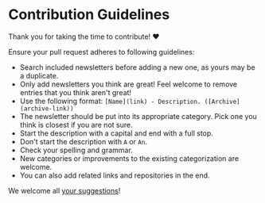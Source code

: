 # Contribution Guidelines

Thank you for taking the time to contribute! ♥️

Ensure your pull request adheres to following guidelines:

- Search included newsletters before adding a new one, as yours may be a duplicate.
- Only add newsletters you think are great! Feel welcome to remove entries that you think aren't great!
- Use the following format: `[Name](link) - Description. ([Archive](archive-link))`
- The newsletter should be put into its appropriate category. Pick one you think is closest if you are not sure.
- Start the description with a capital and end with a full stop.
- Don't start the description with `A` or `An`.
- Check your spelling and grammar.
- New categories or improvements to the existing categorization are welcome.
- You can also add related links and repositories in the end.

We welcome all [your suggestions](../../edit/master/README.md)!
